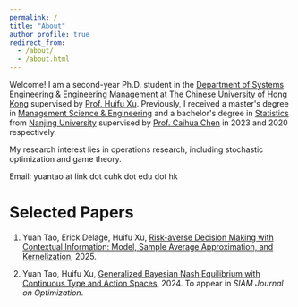 ```yaml
---
permalink: /
title: "About"
author_profile: true
redirect_from: 
  - /about/
  - /about.html
---
```


Welcome! I am a second-year Ph.D. student in the [Department of Systems Engineering & Engineering Management](https://www.se.cuhk.edu.hk/) at [The Chinese University of Hong Kong](https://www.cuhk.edu.hk/) supervised by [Prof. Huifu Xu](https://www1.se.cuhk.edu.hk/~hfxu/). Previously, I received a master's degree in [Management Science & Engineering](https://sme.nju.edu.cn/englishversion/main.htm) and a bachelor's degree in [Statistics](https://math.nju.edu.cn/en/index.html) from [Nanjing University](https://www.nju.edu.cn/en/) supervised by [Prof. Caihua Chen](https://scholar.google.com/citations?user=I6ewvyIAAAAJ) in 2023 and 2020 respectively.

My research interest lies in operations research, including stochastic optimization and game theory.

Email: yuantao at link dot cuhk dot edu dot hk

Selected Papers
======
1. Yuan Tao, Erick Delage, Huifu Xu, [Risk-averse Decision Making with Contextual Information: Model, Sample Average Approximation, and Kernelization](https://arxiv.org/abs/2502.16607), 2025.
 
1. Yuan Tao, Huifu Xu, [Generalized Bayesian Nash Equilibrium with Continuous Type and Action Spaces](https://arxiv.org/abs/2405.19721), 2024. To appear in *SIAM Journal on Optimization*.

